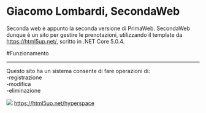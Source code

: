 # Giacomo Lombardi, SecondaWeb

Seconda web è appunto la seconda versione di PrimaWeb. SecondaWeb dunque è un sito per gestire le prenotazioni, utilizzando il template da https://html5up.net/, scritto in .NET Core 5.0.4. 

#Funzionamento
<hr>
Questo sito ha un sistema consente di fare operazioni di:
<br>
-registrazione
<br>
-modifica
<br>
-eliminazione
<br>

![](https://lombardi5hsecondweb.azurewebsites.net/)
https://html5up.net/hyperspace
